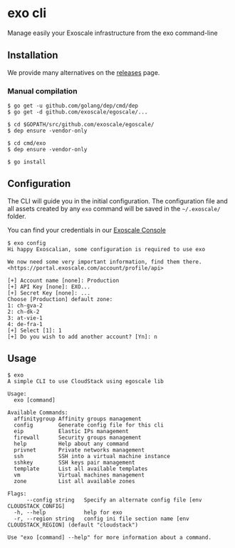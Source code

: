# exo cli

Manage easily your Exoscale infrastructure from the exo command-line


## Installation

We provide many alternatives on the [releases](https://github.com/exoscale/egoscale/releases) page.

### Manual compilation

```
$ go get -u github.com/golang/dep/cmd/dep
$ go get -d github.com/exoscale/egoscale/...

$ cd $GOPATH/src/github.com/exoscale/egoscale/
$ dep ensure -vendor-only

$ cd cmd/exo
$ dep ensure -vendor-only

$ go install
```

## Configuration

The CLI will guide you in the initial configuration.
The configuration file and all assets created by any `exo` command will be saved in the `~/.exoscale/` folder.

You can find your credentials in our [Exoscale Console](https://portal.exoscale.com/account/profile/api)

```shell
$ exo config
Hi happy Exoscalian, some configuration is required to use exo

We now need some very important information, find them there.
<https://portal.exoscale.com/account/profile/api>

[+] Account name [none]: Production
[+] API Key [none]: EXO...
[+] Secret Key [none]: ...
Choose [Production] default zone:
1: ch-gva-2
2: ch-dk-2
3: at-vie-1
4: de-fra-1
[+] Select [1]: 1
[+] Do you wish to add another account? [Yn]: n
```


## Usage

```shell
$ exo
A simple CLI to use CloudStack using egoscale lib

Usage:
  exo [command]

Available Commands:
  affinitygroup Affinity groups management
  config        Generate config file for this cli
  eip           Elastic IPs management
  firewall      Security groups management
  help          Help about any command
  privnet       Private networks management
  ssh           SSH into a virtual machine instance
  sshkey        SSH keys pair management
  template      List all available templates
  vm            Virtual machines management
  zone          List all available zones

Flags:
      --config string   Specify an alternate config file [env CLOUDSTACK_CONFIG]
  -h, --help            help for exo
  -r, --region string   config ini file section name [env CLOUDSTACK_REGION] (default "cloudstack")

Use "exo [command] --help" for more information about a command.
```
